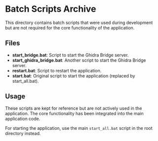 # Batch Scripts Archive

This directory contains batch scripts that were used during development but are not required for the core functionality of the application.

## Files

- **start_bridge.bat**: Script to start the Ghidra Bridge server.
- **start_ghidra_bridge.bat**: Another script to start the Ghidra Bridge server.
- **restart.bat**: Script to restart the application.
- **start.bat**: Original script to start the application (replaced by start_all.bat).

## Usage

These scripts are kept for reference but are not actively used in the application. The core functionality has been integrated into the main application code.

For starting the application, use the main `start_all.bat` script in the root directory instead. 